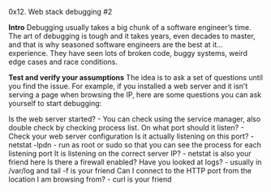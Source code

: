 0x12. Web stack debugging #2

**Intro**
Debugging usually takes a big chunk of a software engineer’s time.
The art of debugging is tough and it takes years, even decades to master, and that is why 
seasoned software engineers are the best at it… experience.
They have seen lots of broken code, buggy systems, weird edge cases and race conditions.

**Test and verify your assumptions**
The idea is to ask a set of questions until you find the issue. For example, 
if you installed a web server and it isn’t serving a page when browsing the IP, 
here are some questions you can ask yourself to start debugging:

Is the web server started? - You can check using the service manager, also double check by checking process list.
On what port should it listen? - Check your web server configuration
Is it actually listening on this port? - netstat -lpdn - run as root or sudo so that you can see the process for each listening port
It is listening on the correct server IP? - netstat is also your friend here
Is there a firewall enabled?
Have you looked at logs? - usually in /var/log and tail -f is your friend
Can I connect to the HTTP port from the location I am browsing from? - curl is your friend
